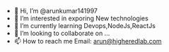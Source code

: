 - 👋 Hi, I’m @arunkumar141997
- 👀 I’m interested in exporing New technologies
- 🌱 I’m currently learning Devops,NodeJs,ReactJs
- 💞️ I’m looking to collaborate on ...
- 📫 How to reach me Email: arun@higheredlab.com

<!---
arunkumar141997/arunkumar141997 is a ✨ special ✨ repository because its `README.md` (this file) appears on your GitHub profile.
You can click the Preview link to take a look at your changes.
--->
